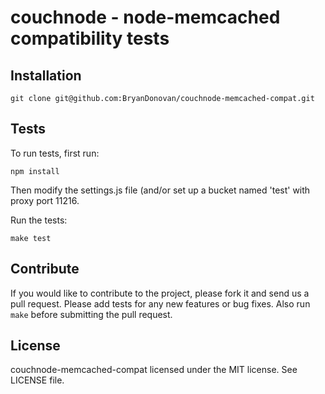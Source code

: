 couchnode - node-memcached compatibility tests
======================

## Installation

    git clone git@github.com:BryanDonovan/couchnode-memcached-compat.git


## Tests

To run tests, first run:

    npm install

Then modify the settings.js file (and/or set up a bucket named 'test' with proxy port 11216.

Run the tests:

    make test

## Contribute

If you would like to contribute to the project, please fork it and send us a pull request.  Please add tests
for any new features or bug fixes.  Also run ``make`` before submitting the pull request.


## License

couchnode-memcached-compat licensed under the MIT license. See LICENSE file.
